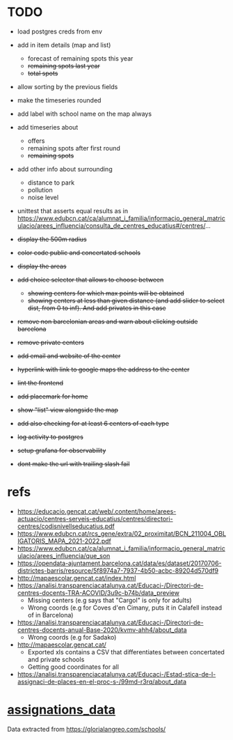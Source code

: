 # TODO
* load postgres creds from env
* add in item details (map and list)
    * forecast of remaining spots this year
    * ~~remaining spots last year~~
    * ~~total spots~~
* allow sorting by the previous fields
* make the timeseries rounded
* add label with school name on the map always
* add timeseries about
    * offers
    * remaining spots after first round
    * ~~remaining spots~~
* add other info about surrounding
    * distance to park
    * pollution
    * noise level
* unittest that asserts equal results as in https://www.edubcn.cat/ca/alumnat_i_familia/informacio_general_matriculacio/arees_influencia/consulta_de_centres_educatius#/centres/... 

* ~~display the 500m radius~~
* ~~color code public and concertated schools~~
* ~~display the areas~~
* ~~add choice selector that allows to choose between~~
  * ~~showing centers for which max points will be obtained~~
  * ~~showing centers at less than given distance (and add slider to select dist, from 0 to inf). And add privates in this case~~
* ~~remove non barcelonian areas and warn about clicking outside barcelona~~
* ~~remove private centers~~
* ~~add email and website of the center~~
* ~~hyperlink with link to google maps the address to the center~~
* ~~lint the frontend~~
* ~~add placemark for home~~
* ~~show "list" view alongside the map~~
* ~~add also checking for at least 6 centers of each type~~
* ~~log activity to postgres~~
* ~~setup grafana for observability~~
* ~~dont make the url with trailing slash fail~~

# refs
  * https://educacio.gencat.cat/web/.content/home/arees-actuacio/centres-serveis-educatius/centres/directori-centres/codisnivellseducatius.pdf
  * https://www.edubcn.cat/rcs_gene/extra/02_proximitat/BCN_211004_OBLIGATORIS_MAPA_2021-2022.pdf
  * https://www.edubcn.cat/ca/alumnat_i_familia/informacio_general_matriculacio/arees_influencia/que_son
  * https://opendata-ajuntament.barcelona.cat/data/es/dataset/20170706-districtes-barris/resource/5f8974a7-7937-4b50-acbc-89204d570df9
  * http://mapaescolar.gencat.cat/index.html
  * https://analisi.transparenciacatalunya.cat/Educaci-/Directori-de-centres-docents-TRA-ACOVID/3u9c-b74b/data_preview
    * Missing centers (e.g says that "Cargol" is only for adults)
    * Wrong coords (e.g for Coves d'en Cimany, puts it in Calafell instead of in Barcelona)
  * https://analisi.transparenciacatalunya.cat/Educaci-/Directori-de-centres-docents-anual-Base-2020/kvmv-ahh4/about_data
    * Wrong coords (e.g for Sadako)
  * http://mapaescolar.gencat.cat/
    * Exported xls contains a CSV that differentiates between concertated and private schools
    * Getting good coordinates for all
  * https://analisi.transparenciacatalunya.cat/Educaci-/Estad-stica-de-l-assignaci-de-places-en-el-proc-s-/99md-r3rq/about_data


# [assignations_data](assignations_data)
Data extracted from https://glorialangreo.com/schools/

